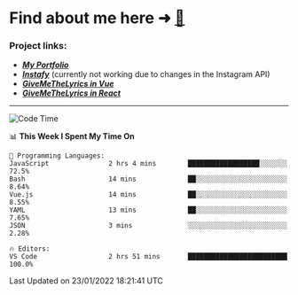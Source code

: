 # Find about me here ➜ [🧑](https://pauabella.dev)

### Project links:
- ***[My Portfolio](https://pauabella.dev)***
- ***[Instafy](https://instafy.me)*** (currently not working due to changes in the Instagram API)
- ***[GiveMeTheLyrics in Vue](https://lyrics.pauabella.dev)***
- ***[GiveMeTheLyrics in React](https://pauabella.dev/GiveMeTheLyrics)***

---
<!--START_SECTION:waka-->
![Code Time](http://img.shields.io/badge/Code%20Time-745%20hrs%2032%20mins-blue)

📊 **This Week I Spent My Time On** 

```text
💬 Programming Languages: 
JavaScript               2 hrs 4 mins        ██████████████████░░░░░░░   72.5% 
Bash                     14 mins             ██░░░░░░░░░░░░░░░░░░░░░░░   8.64% 
Vue.js                   14 mins             ██░░░░░░░░░░░░░░░░░░░░░░░   8.55% 
YAML                     13 mins             ██░░░░░░░░░░░░░░░░░░░░░░░   7.65% 
JSON                     3 mins              ░░░░░░░░░░░░░░░░░░░░░░░░░   2.28%

🔥 Editors: 
VS Code                  2 hrs 51 mins       █████████████████████████   100.0%

```


 Last Updated on 23/01/2022 18:21:41 UTC
<!--END_SECTION:waka-->
